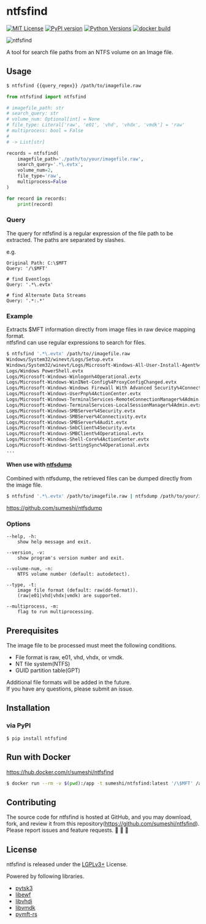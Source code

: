 # ntfsfind

[![MIT License](http://img.shields.io/badge/license-MIT-blue.svg?style=flat)](LICENSE)
[![PyPI version](https://badge.fury.io/py/ntfsfind.svg)](https://badge.fury.io/py/ntfsfind)
[![Python Versions](https://img.shields.io/pypi/pyversions/ntfsfind.svg)](https://pypi.org/project/ntfsfind/)
[![docker build](https://github.com/sumeshi/ntfsdump/actions/workflows/build-docker-image.yaml/badge.svg)](https://github.com/sumeshi/ntfsdump/actions/workflows/build-docker-image.yaml)

![ntfsfind](https://gist.githubusercontent.com/sumeshi/c2f430d352ae763273faadf9616a29e5/raw/baa85b045e0043914218cf9c0e1d1722e1e7524b/ntfsfind.svg)

A tool for search file paths from an NTFS volume on an Image file.

## Usage

```bash
$ ntfsfind {{query_regex}} /path/to/imagefile.raw
```

```python
from ntfsfind import ntfsfind

# imagefile_path: str
# search_query: str
# volume_num: Optional[int] = None
# file_type: Literal['raw', 'e01', 'vhd', 'vhdx', 'vmdk'] = 'raw'
# multiprocess: bool = False
#
# -> List[str]

records = ntfsfind(
    imagefile_path='./path/to/your/imagefile.raw',
    search_query='.*\.evtx',
    volume_num=2,
    file_type='raw',
    multiprocess=False
)

for record in records:
    print(record)
```


### Query

The query for ntfsfind is a regular expression of the file path to be extracted.
The paths are separated by slashes.

e.g.
```
Original Path: C:\$MFT
Query: '/\$MFT'

# find Eventlogs
Query: '.*\.evtx'

# find Alternate Data Streams
Query: '.*:.*'
```


### Example
Extracts $MFT information directly from image files in raw device mapping format.  
ntfsfind can use regular expressions to search for files.

```.bash
$ ntfsfind '.*\.evtx' /path/to//imagefile.raw
Windows/System32/winevt/Logs/Setup.evtx
Windows/System32/winevt/Logs/Microsoft-Windows-All-User-Install-Agent%4Admin.evtx
Logs/Windows PowerShell.evtx
Logs/Microsoft-Windows-Winlogon%4Operational.evtx
Logs/Microsoft-Windows-WinINet-Config%4ProxyConfigChanged.evtx
Logs/Microsoft-Windows-Windows Firewall With Advanced Security%4ConnectionSecurity.evtx
Logs/Microsoft-Windows-UserPnp%4ActionCenter.evtx
Logs/Microsoft-Windows-TerminalServices-RemoteConnectionManager%4Admin.evtx
Logs/Microsoft-Windows-TerminalServices-LocalSessionManager%4Admin.evtx
Logs/Microsoft-Windows-SMBServer%4Security.evtx
Logs/Microsoft-Windows-SMBServer%4Connectivity.evtx
Logs/Microsoft-Windows-SMBServer%4Audit.evtx
Logs/Microsoft-Windows-SmbClient%4Security.evtx
Logs/Microsoft-Windows-SMBClient%4Operational.evtx
Logs/Microsoft-Windows-Shell-Core%4ActionCenter.evtx
Logs/Microsoft-Windows-SettingSync%4Operational.evtx
...

```


#### When use with [ntfsdump](https://github.com/sumeshi/ntfsdump)

Combined with ntfsdump, the retrieved files can be dumped directly from the image file.

```.bash
$ ntfsfind '.*\.evtx' /path/to/imagefile.raw | ntfsdump /path/to/your/imagefile
```

https://github.com/sumeshi/ntfsdump


### Options
```
--help, -h:
    show help message and exit.

--version, -v:
    show program's version number and exit.

--volume-num, -n:
    NTFS volume number (default: autodetect).

--type, -t:
    image file format (default: raw(dd-format)).
    (raw|e01|vhd|vhdx|vmdk) are supported.

--multiprocess, -m:
    flag to run multiprocessing.
```


## Prerequisites
The image file to be processed must meet the following conditions.

- File format is raw, e01, vhd, vhdx, or vmdk.
- NT file system(NTFS)
- GUID partition table(GPT)

Additional file formats will be added in the future.  
If you have any questions, please submit an issue.  


## Installation

### via PyPI

```
$ pip install ntfsfind
```

## Run with Docker
https://hub.docker.com/r/sumeshi/ntfsfind


```bash
$ docker run --rm -v $(pwd):/app -t sumeshi/ntfsfind:latest '/\$MFT' /app/sample.raw
```

## Contributing

The source code for ntfsfind is hosted at GitHub, and you may download, fork, and review it from this repository(https://github.com/sumeshi/ntfsfind).  
Please report issues and feature requests. :sushi: :sushi: :sushi:


## License

ntfsfind is released under the [LGPLv3+](https://github.com/sumeshi/ntfsfind/blob/master/LICENSE) License.

Powered by following libraries.
- [pytsk3](https://github.com/py4n6/pytsk)
- [libewf](https://github.com/libyal/libewf)
- [libvhdi](https://github.com/libyal/libvhdi)
- [libvmdk](https://github.com/libyal/libvmdk)
- [pymft-rs](https://github.com/omerbenamram/pymft-rs)
